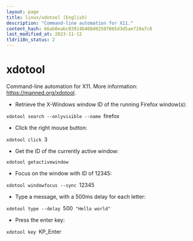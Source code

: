 ```yaml
---
layout: page
title: linux/xdotool (English)
description: "Command-line automation for X11."
content_hash: 66ab0eabc03914b408d02507065d3d5ae719a7c8
last_modified_at: 2023-11-12
tldri18n_status: 2
---
```

# xdotool

Command-line automation for X11.
More information: <https://manned.org/xdotool>.

- Retrieve the X-Windows window ID of the running Firefox window(s):

`xdotool search --onlyvisible --name `<span class="tldr-var badge badge-pill bg-dark-lm bg-white-dm text-white-lm text-dark-dm font-weight-bold">firefox</span>

- Click the right mouse button:

`xdotool click `<span class="tldr-var badge badge-pill bg-dark-lm bg-white-dm text-white-lm text-dark-dm font-weight-bold">3</span>

- Get the ID of the currently active window:

`xdotool getactivewindow`

- Focus on the window with ID of 12345:

`xdotool windowfocus --sync `<span class="tldr-var badge badge-pill bg-dark-lm bg-white-dm text-white-lm text-dark-dm font-weight-bold">12345</span>

- Type a message, with a 500ms delay for each letter:

`xdotool type --delay `<span class="tldr-var badge badge-pill bg-dark-lm bg-white-dm text-white-lm text-dark-dm font-weight-bold">500</span>` "Hello world"`

- Press the enter key:

`xdotool key `<span class="tldr-var badge badge-pill bg-dark-lm bg-white-dm text-white-lm text-dark-dm font-weight-bold">KP_Enter</span>
